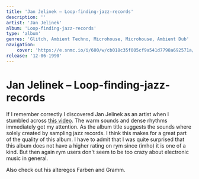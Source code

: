 ```yaml
---
title: 'Jan Jelinek – Loop-finding-jazz-records'
description: ''
artist: 'Jan Jelinek'
album: 'Loop-finding-jazz-records'
type: 'album'
genres: 'Glitch, Ambient Techno, Microhouse, Microhouse, Ambient Dub'
navigation:
    cover: 'https://e.snmc.io/i/600/w/cb018c35f005cf9a541d7798a692571a/2814171/jan-jelinek-loop-finding-jazz-records-Cover-Art.jpg'
release: '12-06-1990'
---
```


<music-genre-list :genres="genres"></music-genre-list>


# Jan Jelinek – Loop-finding-jazz-records
If I remember correctly I discovered Jan Jelinek as an artist when I stumbled across [this video](https://shft.com/watch/epic-earth-time-lapse-from-space/). The warm sounds and dense rhythms immediately got my attention. As the album title suggests the sounds where solely created by sampling jazz records. I think this makes for a great part of the quality of this album.  I have to admit that I was quite surprised that this album does not have a higher rating on rym since (imho) it is one of a kind. But then again rym users don't seem to be too crazy about electronic music in general.

Also check out his alteregos Farben and Gramm.

<youtube-embed url="https://www.youtube.com/embed/6hIgBEXuQD8"></youtube-embed>
<br>
<spotify-embed url="https://open.spotify.com/embed/album/6UK4EMYa7by9xwU4eeAoE4?utm_source=generator"></spotify-embed>

